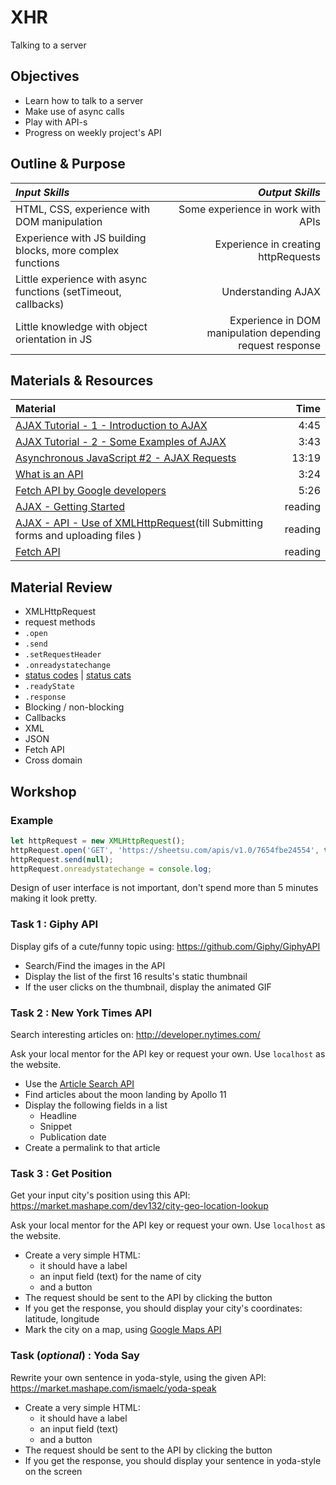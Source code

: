 # XHR
Talking to a server

## Objectives  

 -  Learn how to talk to a server
 -  Make use of async calls
 -  Play with API-s
 -  Progress on weekly project's API

## Outline & Purpose  

| *Input Skills* | *Output Skills* |  
|:---------------|----------------:|  
| HTML, CSS, experience with DOM manipulation | Some experience in work with APIs |  
| Experience with JS building blocks, more complex functions | Experience in creating httpRequests |  
| Little experience with async functions (setTimeout, callbacks) | Understanding AJAX |  
| Little knowledge with object orientation in JS | Experience in DOM manipulation depending request response |  

## Materials & Resources  

| Material | Time |
|:---------|-----:|
| [AJAX Tutorial - 1 - Introduction to AJAX](https://www.youtube.com/watch?v=tp3Gw-oWs2k) | 4:45 |
| [AJAX Tutorial - 2 - Some Examples of AJAX](https://www.youtube.com/watch?v=-1RLW7a8Gr4) | 3:43 |
| [Asynchronous JavaScript #2 - AJAX Requests](https://www.youtube.com/watch?v=h0ZUpPiV1ac) | 13:19 |  
| [What is an API](https://www.youtube.com/watch?v=s7wmiS2mSXY) | 3:24 |  
| [Fetch API by Google developers](https://www.youtube.com/watch?v=g6-ZwZmRncs) | 5:26 |  
| [AJAX - Getting Started](https://developer.mozilla.org/en-US/docs/AJAX/Getting_Started) | reading |  
| [AJAX - API - Use of XMLHttpRequest](https://developer.mozilla.org/en-US/docs/Web/API/XMLHttpRequest/Using_XMLHttpRequest)(till Submitting forms and uploading files ) | reading |  
| [Fetch API](https://developer.mozilla.org/en/docs/Web/API/Fetch_API) | reading |  

## Material Review

 -  XMLHttpRequest
 -  request methods  
 -  `.open`
 -  `.send`
 -  `.setRequestHeader`
 -  `.onreadystatechange`
 -  [status codes](https://www.w3.org/Protocols/rfc2616/rfc2616-sec10.html) | [status cats](https://http.cat/)
 -  `.readyState`
 -  `.response`
 -  Blocking / non-blocking
 -  Callbacks
 -  XML
 -  JSON
 -  Fetch API
 -  Cross domain

## Workshop


### Example

```javascript
let httpRequest = new XMLHttpRequest();
httpRequest.open('GET', 'https://sheetsu.com/apis/v1.0/7654fbe24554', true); // Also try http://444.hu/feed
httpRequest.send(null);
httpRequest.onreadystatechange = console.log;
```

Design of user interface is not important, don't spend more than 5 minutes making it look pretty.


### Task 1 : Giphy API

Display gifs of a cute/funny topic using:
https://github.com/Giphy/GiphyAPI

 -  Search/Find the images in the API
 -  Display the list of the first 16 results's static thumbnail
 -  If the user clicks on the thumbnail, display the animated GIF


### Task 2 : New York Times API

Search interesting articles on:
http://developer.nytimes.com/

Ask your local mentor for the API key or request your own. Use `localhost` as the website.

 -  Use the [Article Search API](http://developer.nytimes.com/article_search_v2.json)
 -  Find articles about the moon landing by Apollo 11
 -  Display the following fields in a list
     -  Headline
     -  Snippet
     -  Publication date
 -  Create a permalink to that article


### Task 3 :  Get Position

Get your input city's position using this API:
https://market.mashape.com/dev132/city-geo-location-lookup  

Ask your local mentor for the API key or request your own. Use `localhost` as the website.  

 -  Create a very simple HTML:
     -  it should have a label
     -  an input field (text)  for the name of city
     -  and a button
 -  The request should be sent to the API by clicking the button
 -  If you get the response, you should display your city's coordinates: latitude, longitude
 -  Mark the city on a map, using [Google Maps API](https://developers.google.com/maps/documentation/embed/guide)

### Task (_optional_) : Yoda Say

 Rewrite your own sentence in yoda-style, using the given API:
 https://market.mashape.com/ismaelc/yoda-speak

 -  Create a very simple HTML:
     -  it should have a label
     -  an input field (text)
     -  and a button
 -  The request should be sent to the API by clicking the button
 -  If you get the response, you should display your sentence in yoda-style on the screen


<!-- ### Reddit backend communication

Check the documentation of the [Reddit project's backend](https://todo-docs.herokuapp.com/docs/#!/default/todosGET)

 - Try to implement all methods without connecting them to you UI -->
